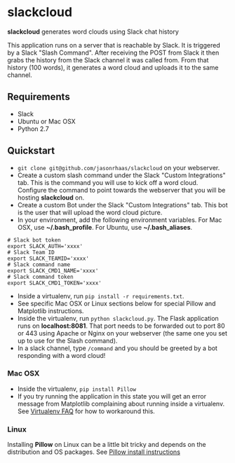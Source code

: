 # slackcloud

**slackcloud** generates word clouds using Slack chat history

This application runs on a server that is reachable by Slack.  It is triggered by a Slack "Slash Command".  After receiving the POST from Slack it then grabs the history from the Slack channel it was called from.  From that history (100 words), it generates a word cloud and uploads it to the same channel.

## Requirements

- Slack
- Ubuntu or Mac OSX
- Python 2.7

## Quickstart


- `git clone git@github.com/jasonrhaas/slackcloud` on your webserver.
- Create a custom slash command under the Slack "Custom Integrations" tab.    This is the command you will use to kick off a word cloud.  Configure the command to point towards the webserver that you will be hosting **slackcloud** on.
- Create a custom Bot under the Slack "Custom Integrations" tab.  This bot is the user that will upload the word cloud picture.
- In your environment, add the following environment variables.  For Mac OSX, use **~/.bash_profile**.  For Ubuntu, use **~/.bash_aliases**.

```
# Slack bot token
export SLACK_AUTH='xxxx'
# Slack Team ID
export SLACK_TEAMID='xxxx'
# Slack command name
export SLACK_CMD1_NAME='xxxx'
# Slack command token
export SLACK_CMD1_TOKEN='xxxx'
```

- Inside a virtualenv, run `pip install -r requirements.txt`.
- See specific Mac OSX or Linux sections below for special Pillow and Matplotlib instructions.
- Inside the virtualenv, run `python slackcloud.py`.  The Flask application runs on **localhost:8081**.  That port needs to be forwarded out to port 80 or 443 using Apache or Nginx on your webserver (the same one you set up to use for the Slash command).
- In a slack channel, type `/command` and you should be greeted by a bot responding with a word cloud!

### Mac OSX

- Inside the virtualenv, `pip install Pillow`
- If you try running the application in this state you will get an error message from Matplotlib complaining about running inside a virtualenv.  See [Virtualenv FAQ](http://matplotlib.org/faq/virtualenv_faq.html) for how to workaround this.

### Linux

Installing **Pillow** on Linux can be a little bit tricky and depends on the distribution and OS packages.  See [Pillow install instructions](http://pillow.readthedocs.org/en/3.0.x/installation.html#linux-installation)
